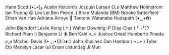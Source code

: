 Hann Scott (•̀ᴗ•́)و
Austin Holcomb
Josquin Larsen O\_o
Matthew Holmstrom
Ian Truong 😜
Lex Lei
Ben Pierce :)
Brian Mulanda (BM)
Brooke Satterfield
Ethan Van Hao
Adriana Arroyo 🌴
Tomomi Watanabe Hudspath (◕‿◕✿)

John Biersdorf
Leslie Kong (.ᴖ.)
Walter Downing :P
Diaz-Diaz ( ╹ -╹)?
Richard Phan :)
Benjamin Li 🏄
Ben Kahl <*\_*>
Justice Oneel
Humberto Pineda ಠ\_ಠ
Mitchell Davis |(• ◡•)|(❍ᴥ❍
John Klucinec
Dan Hambor ( •⌄• )
Tyler Eto
Madelyn Lazar (*u*)
Ersan Ustundag
Ji Mun

